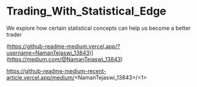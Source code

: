 # Trading_With_Statistical_Edge
We explore how certain statistical concepts can help us become a better trader


(https://github-readme-medium.vercel.app/?username=NamanTejaswi_13843)](https://medium.com/@NamanTejaswi_13843)



  https://github-readme-medium-recent-article.vercel.app/medium/<NamanTejaswi_13843>/<1>
